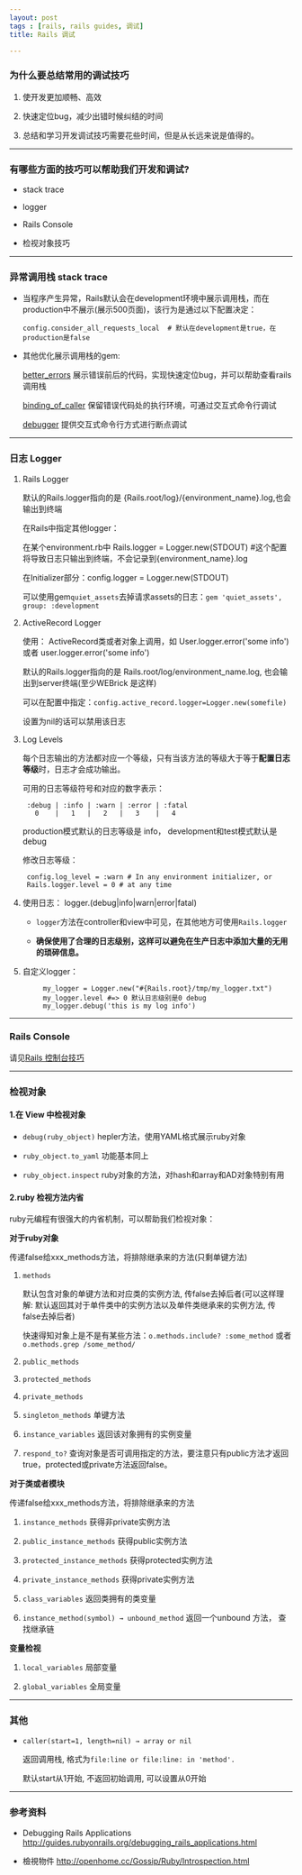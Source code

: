 ```yaml
---
layout: post
tags : [rails, rails guides, 调试]
title: Rails 调试

---
```


### 为什么要总结常用的调试技巧

  1. 使开发更加顺畅、高效

  2. 快速定位bug，减少出错时候纠结的时间

  3. 总结和学习开发调试技巧需要花些时间，但是从长远来说是值得的。

----

### 有哪些方面的技巧可以帮助我们开发和调试?

  * stack trace

  * logger

  * Rails Console

  * 检视对象技巧

----

### 异常调用栈 stack trace

  * 当程序产生异常，Rails默认会在development环境中展示调用栈，而在production中不展示(展示500页面)，该行为是通过以下配置决定：

        config.consider_all_requests_local  # 默认在development是true，在production是false

  * 其他优化展示调用栈的gem:

    [better_errors](https://github.com/charliesome/better_errors) 展示错误前后的代码，实现快速定位bug，并可以帮助查看rails调用栈

    [binding_of_caller](https://github.com/banister/binding_of_caller) 保留错误代码处的执行环境，可通过交互式命令行调试

    [debugger](http://guides.rubyonrails.org/debugging_rails_applications.html#debugging-with-the-debugger-gem) 提供交互式命令行方式进行断点调试

----

### 日志 Logger

1. Rails Logger

   默认的Rails.logger指向的是 {Rails.root/log}/{environment_name}.log,也会输出到终端

   在Rails中指定其他logger：

   在某个environment.rb中 Rails.logger = Logger.new(STDOUT) #这个配置将导致日志只输出到终端，不会记录到{environment_name}.log

   在Initializer部分：config.logger = Logger.new(STDOUT)

   可以使用gem`quiet_assets`去掉请求assets的日志：`gem 'quiet_assets', group: :development`


2. ActiveRecord Logger

   使用： ActiveRecord类或者对象上调用，如 User.logger.error('some info') 或者  user.logger.error('some info')

   默认的Rails.logger指向的是 Rails.root/log/environment_name.log, 也会输出到server终端(至少WEBrick 是这样)

   可以在配置中指定：`config.active_record.logger=Logger.new(somefile)`

   设置为nil的话可以禁用该日志

3. Log Levels

   每个日志输出的方法都对应一个等级，只有当该方法的等级大于等于**配置日志等级**时，日志才会成功输出。

   可用的日志等级符号和对应的数字表示：

        :debug | :info | :warn | :error | :fatal
          0    |   1   |   2   |   3    |   4

   production模式默认的日志等级是 info， development和test模式默认是debug

   修改日志等级：

        config.log_level = :warn # In any environment initializer, or
        Rails.logger.level = 0 # at any time

4. 使用日志： logger.(debug|info|warn|error|fatal)

   * `logger`方法在controller和view中可见，在其他地方可使用`Rails.logger`

   * **确保使用了合理的日志级别，这样可以避免在生产日志中添加大量的无用的琐碎信息。**

5. 自定义logger：

            my_logger = Logger.new("#{Rails.root}/tmp/my_logger.txt")
            my_logger.level #=> 0 默认日志级别是0 debug
            my_logger.debug('this is my log info')

----

### Rails Console

请见[Rails 控制台技巧](/Rails/2013/03/22/Rails-console-tips/)

----

### 检视对象

#### 1.在 View 中检视对象

  * `debug(ruby_object)` hepler方法，使用YAML格式展示ruby对象

  * `ruby_object.to_yaml` 功能基本同上

  * `ruby_object.inspect` ruby对象的方法，对hash和array和AD对象特别有用


#### 2.ruby 检视方法内省

ruby元编程有很强大的内省机制，可以帮助我们检视对象：

**对于ruby对象**

传递false给xxx_methods方法，将排除继承来的方法(只剩单键方法)

1. `methods`

   默认包含对象的单键方法和对应类的实例方法, 传false去掉后者(可以这样理解: 默认返回其对于单件类中的实例方法以及单件类继承来的实例方法, 传false去掉后者)

   快速得知对象上是不是有某些方法：`o.methods.include? :some_method`  或者 `o.methods.grep /some_method/`

2. `public_methods`

3. `protected_methods`

4. `private_methods`

5. `singleton_methods` 单键方法

6. `instance_variables` 返回该对象拥有的实例变量

7. `respond_to?` 查询对象是否可调用指定的方法，要注意只有public方法才返回true，protected或private方法返回false。

**对于类或者模块**

传递false给xxx_methods方法，将排除继承来的方法

1. `instance_methods` 获得非private实例方法

2. `public_instance_methods` 获得public实例方法

3. `protected_instance_methods` 获得protected实例方法

4. `private_instance_methods` 获得private实例方法

5. `class_variables` 返回类拥有的类变量

6. `instance_method(symbol) → unbound_method` 返回一个unbound 方法， 查找继承链


**变量检视**

1. `local_variables` 局部变量

2. `global_variables` 全局变量

----

### 其他

* `caller(start=1, length=nil) → array or nil`

  返回调用栈, 格式为`file:line or file:line: in 'method'.`

  默认start从1开始, 不返回初始调用, 可以设置从0开始


----

### 参考资料

* Debugging Rails Applications <http://guides.rubyonrails.org/debugging_rails_applications.html>

* 檢視物件 <http://openhome.cc/Gossip/Ruby/Introspection.html>
